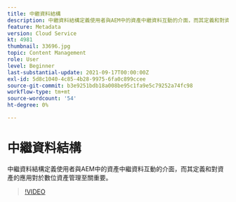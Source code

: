 ```yaml
---
title: 中繼資料結構
description: 中繼資料結構定義使用者與AEM中的資產中繼資料互動的介面，而其定義和對資產的應用對於數位資產管理至關重要。
feature: Metadata
version: Cloud Service
kt: 4981
thumbnail: 33696.jpg
topic: Content Management
role: User
level: Beginner
last-substantial-update: 2021-09-17T00:00:00Z
exl-id: 5d8c1040-4c85-4b28-9975-6fa0c899ccee
source-git-commit: b3e9251bdb18a008be95c1fa9e5c79252a74fc98
workflow-type: tm+mt
source-wordcount: '54'
ht-degree: 0%

---
```


# 中繼資料結構

中繼資料結構定義使用者與AEM中的資產中繼資料互動的介面，而其定義和對資產的應用對於數位資產管理至關重要。

>[!VIDEO](https://video.tv.adobe.com/v/33696?quality=12&learn=on)
